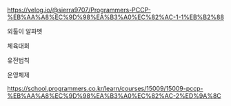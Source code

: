 https://velog.io/@sierra9707/Programmers-PCCP-%EB%AA%A8%EC%9D%98%EA%B3%A0%EC%82%AC-1-1%EB%B2%88

외톨이 알파벳

체육대회

유전법칙

운영체제



https://school.programmers.co.kr/learn/courses/15009/15009-pccp-%EB%AA%A8%EC%9D%98%EA%B3%A0%EC%82%AC-2%ED%9A%8C